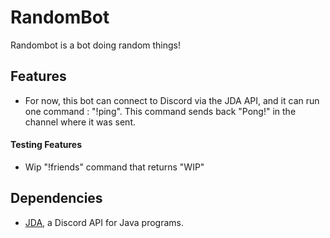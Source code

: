 # RandomBot
Randombot is a bot doing random things!

## Features
- For now, this bot can connect to Discord via the JDA API, and it can run one command : "!ping". This command sends back "Pong!" in the channel where it was sent.
#### Testing Features
- Wip "!friends" command that returns "WIP"

## Dependencies
- [JDA](https://github.com/DV8FromTheWorld/JDA), a Discord API for Java programs.
